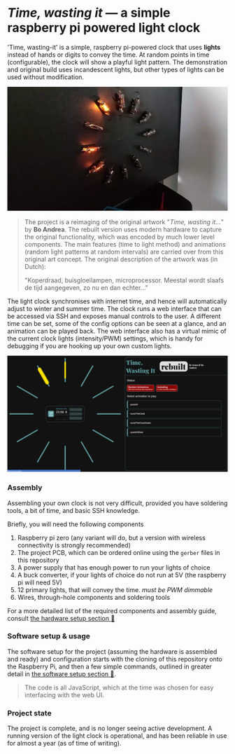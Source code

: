 # *Time, wasting it* — a simple raspberry pi powered light clock

'Time, wasting-it' is a simple, raspberry pi-powered clock that uses **lights** instead of hands or digits to convey the time. At random points in time (configurable), the clock will show a playful light pattern. The demonstration and original build uses incandescent lights, but other types of lights can be used without modification.

![lightclock](img/lightclock.webp)

> The project is a reimaging of the original artwork "*Time, wasting it...*" by **Bo Andrea**. The rebuilt version uses modern hardware to capture the original functionality, which was encoded by much lower level components. The main features (time to light method) and animations (random light patterns at random intervals) are carried over from this original art concept. The original description of the artwork was (in Dutch):
>
> "Koperdraad, buisgloeilampen, microprocessor. Meestal wordt slaafs de tijd aangegeven, zo nu en dan echter..."

The light clock synchronises with internet time, and hence will automatically adjust to winter and summer time. The clock runs a web interface that can be accessed via SSH and exposes manual controls to the user. A different time can be set, some of the config options can be seen at a glance, and an animation can be played back. The web interface also has a virtual mimic of the current clock lights (intensity/PWM) settings, which is handy for debugging if you are hooking up your own custom lights.

![[web interface screenshot]](img/web_interface.png)

### Assembly

Assembling your own clock is not very difficult, provided you have soldering tools, a bit of time, and basic SSH knowledge. 

Briefly, you will need the following components

1. Raspberry pi zero (any variant will do, but a version with wireless connectivity is strongly recommended)
2. The project PCB, which can be ordered online using the `gerber` files in this repository
3. A power supply that has enough power to run your lights of choice
4. A buck converter, if your lights of choice do not run at 5V (the raspberry pi will need 5V)
5. 12 primary lights, that will convey the time. *must be PWM dimmable*
6. Wires, through-hole components and soldering tools

For a more detailed list of the required components and assembly guide, consult [the hardware setup section 📖](./docs/hardware.md)

### Software setup & usage

The software setup for the project (assuming the hardware is assembled and ready)  and configuration starts with the cloning of this repository onto the Raspberry Pi, and then a few simple commands, outlined in greater detail in [the software setup section 📖](./docs/software.md).

> The code is all JavaScript, which at the time was chosen for easy interfacing with the web UI. 

### Project state

The project is complete, and is no longer seeing active development. A running version of the light clock is operational, and has been reliable in use for almost a year (as of time of writing).







